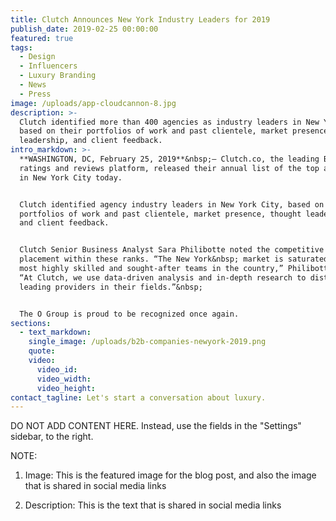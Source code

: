 ```yaml
---
title: Clutch Announces New York Industry Leaders for 2019
publish_date: 2019-02-25 00:00:00
featured: true
tags:
  - Design
  - Influencers
  - Luxury Branding
  - News
  - Press
image: /uploads/app-cloudcannon-8.jpg
description: >-
  Clutch identified more than 400 agencies as industry leaders in New York City,
  based on their portfolios of work and past clientele, market presence, thought
  leadership, and client feedback.
intro_markdown: >-
  **WASHINGTON, DC, February 25, 2019**&nbsp;– Clutch.co, the leading B2B
  ratings and reviews platform, released their annual list of the top agencies
  in New York City today.


  Clutch identified agency industry leaders in New York City, based on their
  portfolios of work and past clientele, market presence, thought leadership,
  and client feedback.


  Clutch Senior Business Analyst Sara Philibotte noted the competitive nature of
  placement within these ranks. “The New York&nbsp; market is saturated with the
  most highly skilled and sought-after teams in the country,” Philibotte said.
  “At Clutch, we use data-driven analysis and in-depth research to distinguish
  leading providers in their fields.”&nbsp;


  The O Group is proud to be recognized once again.
sections:
  - text_markdown:
    single_image: /uploads/b2b-companies-newyork-2019.png
    quote:
    video:
      video_id:
      video_width:
      video_height:
contact_tagline: Let's start a conversation about luxury.
---
```


DO NOT ADD CONTENT HERE. Instead, use the fields in the "Settings" sidebar, to the right.

NOTE:

1. Image: This is the featured image for the blog post, and also the image that is shared in social media links

2. Description: This is the text that is shared in social media links